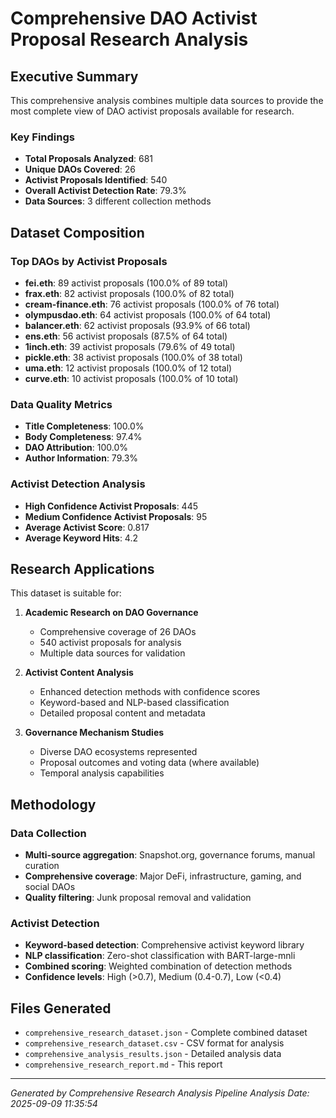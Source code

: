 # Comprehensive DAO Activist Proposal Research Analysis

## Executive Summary

This comprehensive analysis combines multiple data sources to provide the most complete view of DAO activist proposals available for research.

### Key Findings

- **Total Proposals Analyzed**: 681
- **Unique DAOs Covered**: 26
- **Activist Proposals Identified**: 540
- **Overall Activist Detection Rate**: 79.3%
- **Data Sources**: 3 different collection methods

## Dataset Composition

### Top DAOs by Activist Proposals
- **fei.eth**: 89 activist proposals (100.0% of 89 total)
- **frax.eth**: 82 activist proposals (100.0% of 82 total)
- **cream-finance.eth**: 76 activist proposals (100.0% of 76 total)
- **olympusdao.eth**: 64 activist proposals (100.0% of 64 total)
- **balancer.eth**: 62 activist proposals (93.9% of 66 total)
- **ens.eth**: 56 activist proposals (87.5% of 64 total)
- **1inch.eth**: 39 activist proposals (79.6% of 49 total)
- **pickle.eth**: 38 activist proposals (100.0% of 38 total)
- **uma.eth**: 12 activist proposals (100.0% of 12 total)
- **curve.eth**: 10 activist proposals (100.0% of 10 total)

### Data Quality Metrics

- **Title Completeness**: 100.0%
- **Body Completeness**: 97.4%
- **DAO Attribution**: 100.0%
- **Author Information**: 79.3%

### Activist Detection Analysis

- **High Confidence Activist Proposals**: 445
- **Medium Confidence Activist Proposals**: 95
- **Average Activist Score**: 0.817
- **Average Keyword Hits**: 4.2

## Research Applications

This dataset is suitable for:

1. **Academic Research on DAO Governance**
   - Comprehensive coverage of 26 DAOs
   - 540 activist proposals for analysis
   - Multiple data sources for validation

2. **Activist Content Analysis**
   - Enhanced detection methods with confidence scores
   - Keyword-based and NLP-based classification
   - Detailed proposal content and metadata

3. **Governance Mechanism Studies**
   - Diverse DAO ecosystems represented
   - Proposal outcomes and voting data (where available)
   - Temporal analysis capabilities

## Methodology

### Data Collection
- **Multi-source aggregation**: Snapshot.org, governance forums, manual curation
- **Comprehensive coverage**: Major DeFi, infrastructure, gaming, and social DAOs
- **Quality filtering**: Junk proposal removal and validation

### Activist Detection
- **Keyword-based detection**: Comprehensive activist keyword library
- **NLP classification**: Zero-shot classification with BART-large-mnli
- **Combined scoring**: Weighted combination of detection methods
- **Confidence levels**: High (>0.7), Medium (0.4-0.7), Low (<0.4)

## Files Generated

- `comprehensive_research_dataset.json` - Complete combined dataset
- `comprehensive_research_dataset.csv` - CSV format for analysis
- `comprehensive_analysis_results.json` - Detailed analysis data
- `comprehensive_research_report.md` - This report

---
*Generated by Comprehensive Research Analysis Pipeline*
*Analysis Date: 2025-09-09 11:35:54*
